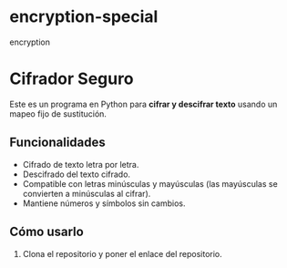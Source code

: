# encryption-special
encryption


# Cifrador Seguro

Este es un programa en Python para **cifrar y descifrar texto** usando un mapeo fijo de sustitución.

## Funcionalidades

- Cifrado de texto letra por letra.
- Descifrado del texto cifrado.
- Compatible con letras minúsculas y mayúsculas (las mayúsculas se convierten a minúsculas al cifrar).
- Mantiene números y símbolos sin cambios.

## Cómo usarlo

1. Clona el repositorio y poner el enlace del repositorio.
